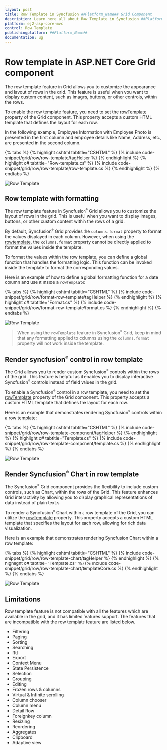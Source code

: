 ```yaml
---
layout: post
title: Row Template in Syncfusion ##Platform_Name## Grid Component
description: Learn here all about Row Template in Syncfusion ##Platform_Name## Grid component of Syncfusion Essential JS 2 and more.
platform: ej2-asp-core-mvc
control: Row Template
publishingplatform: ##Platform_Name##
documentation: ug
---
```


# Row template in ASP.NET Core Grid component

The row template feature in Grid allows you to customize the appearance and layout of rows in the grid. This feature is useful when you want to display custom content, such as images, buttons, or other controls, within the rows.

To enable the row template feature, you need to set the [rowTemplate](https://help.syncfusion.com/cr/aspnetcore-js2/Syncfusion.EJ2.Grids.Grid.html#Syncfusion_EJ2_Grids_Grid_RowTemplate) property of the Grid component. This property accepts a custom HTML template that defines the layout for each row. 

In the following example, Employee Information with Employee Photo is presented in the first column and employee details like Name, Address, etc., are presented in the second column.

{% tabs %}
{% highlight cshtml tabtitle="CSHTML" %}
{% include code-snippet/grid/row/row-template/tagHelper %}
{% endhighlight %}
{% highlight c# tabtitle="Row-template.cs" %}
{% include code-snippet/grid/row/row-template/row-template.cs %}
{% endhighlight %}
{% endtabs %}

![Row Template](../images/row/row-template.png)

## Row template with formatting

The row template feature in Syncfusion<sup style="font-size:70%">&reg;</sup> Grid allows you to customize the layout of rows in the grid. This is useful when you want to display images, buttons, or other custom content within the rows of a grid.

By default, Syncfusion<sup style="font-size:70%">&reg;</sup> Grid provides the `columns.format` property to format the values displayed in each column. However, when using the [rowtemplate](https://help.syncfusion.com/cr/aspnetcore-js2/Syncfusion.EJ2.Grids.Grid.html#Syncfusion_EJ2_Grids_Grid_RowTemplate), the `columns.format` property cannot be directly applied to format the values inside the template.

To format the values within the row template, you can define a global function that handles the formatting logic. This function can be invoked inside the template to format the corresponding values.

Here is an example of how to define a global formatting function for a date column and use it inside a `rowTemplate`:

{% tabs %}
{% highlight cshtml tabtitle="CSHTML" %}
{% include code-snippet/grid/row/format-row-template/tagHelper %}
{% endhighlight %}
{% highlight c# tabtitle="Format.cs" %}
{% include code-snippet/grid/row/format-row-template/format.cs %}
{% endhighlight %}
{% endtabs %}

![Row Template](../images/row/format-row-template.png)

> When using the `rowTemplate` feature in Syncfusion<sup style="font-size:70%">&reg;</sup> Grid, keep in mind that any formatting applied to columns using the `columns.format` property will not work inside the template.

## Render syncfusion<sup style="font-size:70%">&reg;</sup> control in row template

The Grid allows you to render custom Syncfusion<sup style="font-size:70%">&reg;</sup> controls within the rows of the grid. This feature is helpful as it enables you to display interactive Syncfusion<sup style="font-size:70%">&reg;</sup> controls instead of field values in the grid.

To enable a Syncfusion<sup style="font-size:70%">&reg;</sup> control in a row template, you need to set the [rowTemplate](https://help.syncfusion.com/cr/aspnetcore-js2/Syncfusion.EJ2.Grids.Grid.html#Syncfusion_EJ2_Grids_Grid_RowTemplate) property of the Grid component. This property accepts a custom HTML template that defines the layout for each row. 

Here is an example that demonstrates rendering Syncfusion<sup style="font-size:70%">&reg;</sup> controls within a row template:

{% tabs %}
{% highlight cshtml tabtitle="CSHTML" %}
{% include code-snippet/grid/row/row-template-component/tagHelper %}
{% endhighlight %}
{% highlight c# tabtitle="Template.cs" %}
{% include code-snippet/grid/row/row-template-component/template.cs %}
{% endhighlight %}
{% endtabs %}

![Row Template](../images/row/row-template-component.png)

## Render Syncfusion<sup style="font-size:70%">&reg;</sup> Chart in row template

The Syncfusion<sup style="font-size:70%">&reg;</sup> Grid component provides the flexibility to include custom controls, such as Chart, within the rows of the Grid. This feature enhances Grid interactivity by allowing you to display graphical representations of data instead of plain text.s

To render a Syncfusion<sup style="font-size:70%">&reg;</sup> Chart within a row template of the Grid, you can utilize the [rowTemplate](https://help.syncfusion.com/cr/aspnetcore-js2/Syncfusion.EJ2.Grids.Grid.html#Syncfusion_EJ2_Grids_Grid_RowTemplate) property. This property accepts a custom HTML template that specifies the layout for each row, allowing for rich data visualization.

Here is an example that demonstrates rendering Syncfusion Chart within a row template:

{% tabs %}
{% highlight cshtml tabtitle="CSHTML" %}
{% include code-snippet/grid/row/row-template-chart/tagHelper %}
{% endhighlight %}
{% highlight c# tabtitle="Template.cs" %}
{% include code-snippet/grid/row/row-template-chart/templateCore.cs %}
{% endhighlight %}
{% endtabs %}

![Row Template](../images/row/row-template-chart.png)

## Limitations

Row template feature is not compatible with all the features which are available in the grid, and it has limited features support. The features that are incompatible with the row template feature are listed below.

* Filtering
* Paging
* Sorting
* Searching
* Rtl
* Export
* Context Menu
* State Persistence
* Selection
* Grouping
* Editing
* Frozen rows & columns
* Virtual & Infinite scrolling
* Column chooser
* Column menu
* Detail Row
* Foreignkey column
* Resizing
* Reordering
* Aggregates
* Clipboard
* Adaptive view
